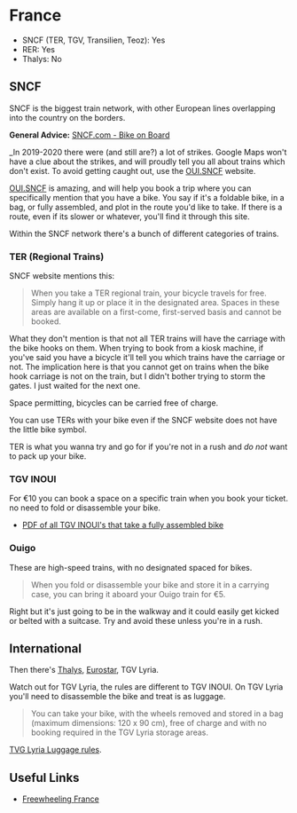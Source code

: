 # France

- SNCF (TER, TGV, Transilien, Teoz): Yes
- RER: Yes
- Thalys: No

## SNCF

SNCF is the biggest train network, with other European lines overlapping into the country on the borders. 

**General Advice:** [SNCF.com - Bike on Board](https://www.sncf.com/en/passenger-offer/travel-for-everyone/bike-on-board)

_In 2019-2020 there were (and still are?) a lot of strikes. Google Maps won't have a clue about the strikes, and will proudly tell you all about trains which don't exist. To avoid getting caught out, use the [OUI.SNCF](https://en.oui.sncf/en/) website. 

[OUI.SNCF](https://en.oui.sncf/en/) is amazing, and will help you book a trip where you can specifically mention that you have a bike. You say if it's a foldable bike, in a bag, or fully assembled, and plot in the route you'd like to take. If there is a route, even if its slower or whatever, you'll find it through this site.

Within the SNCF network there's a bunch of different categories of trains.

### TER (Regional Trains)

SNCF website mentions this:

> When you take a TER regional train, your bicycle travels for free. Simply hang it up or place it in the designated area. Spaces in these areas are available on a first-come, first-served basis and cannot be booked.

What they don't mention is that not all TER trains will have the carriage with the bike hooks on them. When trying to book from a kiosk machine, if you've said you have a bicycle it'll tell you which trains have the carriage or not. The implication here is that you cannot get on trains when the bike hook carriage is not on the train, but I didn't bother trying to storm the gates. I just waited for the next one.

Space permitting, bicycles can be carried free of charge.  

You can use TERs with your bike even if the SNCF website does not have the little bike symbol.

TER is what you wanna try and go for if you're not in a rush and _do not_ want to pack up your bike.

### TGV INOUI

For €10 you can book a space on a specific train when you book your ticket. no need to fold or disassemble your bike. 

- [PDF of all TGV INOUI's that take a fully assembled bike](http://medias.sncf.com/sncfcom/pdf/velo/carte_lignes_tgv.pdf)

### Ouigo

These are high-speed trains, with no designated spaced for bikes.

> When you fold or disassemble your bike and store it in a carrying case, you can bring it aboard your Ouigo train for €5.

Right but it's just going to be in the walkway and it could easily get kicked or belted with a suitcase. Try and avoid these unless you're in a rush.

## International

Then there's [Thalys](/thalys), [Eurostar](/eurostar), TGV Lyria. 

Watch out for TGV Lyria, the rules are different to TGV INOUI. On TGV Lyria you'll need to disassemble the bike and treat is as luggage.

> You can take your bike, with the wheels removed and stored in a bag (maximum dimensions: 120 x 90 cm), free of charge and with no booking required in the TGV Lyria storage areas.

[TVG Lyria Luggage rules](https://www.tgv-lyria.com/fr/en/travelling/on-board-support/luggage).

## Useful Links

- [Freewheeling France](https://www.freewheelingfrance.com/)
